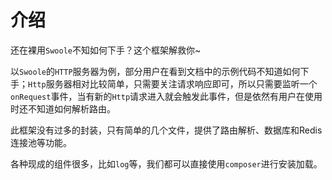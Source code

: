 # 介绍

还在裸用`Swoole`不知如何下手？这个框架解救你~

以`Swoole`的`HTTP`服务器为例，部分用户在看到文档中的示例代码不知道如何下手；`Http`服务器相对比较简单，只需要关注请求响应即可，所以只需要监听一个`onRequest`事件，当有新的`Http`请求进入就会触发此事件，但是依然有用户在使用时还不知道如何解析路由。

此框架没有过多的封装，只有简单的几个文件，提供了路由解析、数据库和Redis连接池等功能。

各种现成的组件很多，比如`log`等，我们都可以直接使用`composer`进行安装加载。